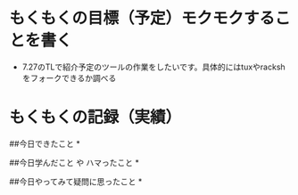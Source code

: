 # もくもくの目標（予定）モクモクすることを書く
* 7.27のTLで紹介予定のツールの作業をしたいです。具体的にはtuxやrackshをフォークできるか調べる

# もくもくの記録（実績）

##今日できたこと
* 

##今日学んだこと や ハマったこと
* 

##今日やってみて疑問に思ったこと
* 
